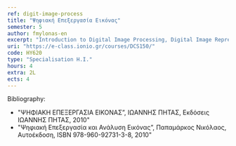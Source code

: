 ```yaml
---
ref: digit-image-process
title: "Ψηφιακή Επεξεργασία Εικόνας"
semester: 5
author: fmylonas-en
excerpt: "Introduction to Digital Image Processing, Digital Image Representation, Digital Image Processing Systems, Digital Image Capture, Segmentation and Automatic Image Alignment, Feature Extraction and Image Analysis, Line Detection, Structure, Shape, Texture, Matching, Ranking, Digital Image Compression, Edge Detection Algorithms, Methodologies for the Design of Digital Filters, Optimal Linear Filters, Adaptive Filters, Human Vision Elements, Image Models, Sampling and Quantization, Image Transformation: Fourier Transform, DFT, FFT, Walsh, Hadamard, DCT, Hotelling, Hough, Picture Enhancement: Histogram Modification, Smoothing, Sharpening, Digital Image Restoring: Deterioration Model, Algebraic Method, Inverse Filtering."
uri: "https://e-class.ionio.gr/courses/DCS150/"
code: ΗΥ620
type: "Specialisation H.I."
hours: 4
extra: 2L
ects: 4
---
```



Bibliography: 
  - "ΨΗΦΙΑΚΗ ΕΠΕΞΕΡΓΑΣΙΑ ΕΙΚΟΝΑΣ”, ΙΩΑΝΝΗΣ ΠΗΤΑΣ, Εκδόσεις ΙΩΑΝΝΗΣ ΠΗΤΑΣ, 2010"
  - "Ψηφιακή Επεξεργασία και Ανάλυση Εικόνας”, Παπαμάρκος Νικόλαος, Αυτοέκδοση, ISBN 978-960-92731-3-8, 2010"
